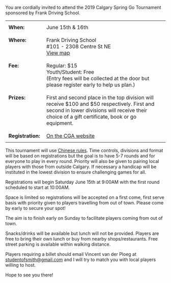 <!--
.. title: 2019 Calgary Spring Go Tournament
.. slug: 2019-calgary-spring-go-tournament
.. date: 2019-05-12 22:01:20 UTC-06:00
.. tags: 
.. category: 
.. link: 
.. description: 
.. type: text
-->

You are cordially invited to attend the 2019 Calgary Spring Go Tournament sponsored by Frank Driving School.

<table>
<tr>
<td style="vertical-align: top; font-weight:bold; padding:10px">When:</td><td style="vertical-align: top; padding: 10px">June 15th &amp; 16th</td>
</tr>
<tr>
<td style="vertical-align: top; font-weight:bold; padding:10px">Where:</td>
<td style="vertical-align: top; padding: 10px">
Frank Driving School<br/>#101 - 2308 Centre St NE<br/><a href="https://goo.gl/maps/tyhfnpMm2D28QEmv6">View map</a>
</td>
</tr>
<tr>
<td style="vertical-align: top; font-weight:bold; padding:10px">Fee:</td>
<td style="vertical-align: top; padding: 10px">
Regular: $15<br/>Youth/Student: Free<br/>(Entry fees will be collected at the door but please register early to help us plan.)
</td>
</tr>
<tr>
<td style="vertical-align: top; font-weight:bold; padding:10px">Prizes:</td>
<td style="vertical-align: top; padding: 10px">
First and second place in the top division will receive $100 and $50 respectively. First and second in lower divisions will receive their choice of a gift certificate, book or go equipment.
</td>
</tr>
<tr>
<td style="vertical-align: top; font-weight:bold; padding:10px">Registration:</td>
<td style="vertical-align: top; padding: 10px">
<a href="https://canadiango.org/event/display/6132">On the CGA website</a>
</td>
</tr>
</table>

This tournament will use [Chinese rules](https://senseis.xmp.net/?ChineseRules).
Time controls, divisions and format will be based on registrations but the goal is to have 5-7 rounds and for everyone to play in every round. Priority will also be given to pairing local players with those from outside Calgary. If necessary a handicap will be instituted in the lowest division to ensure challenging games for all.

Registrations will begin Saturday June 15th at 9:00AM with the first round scheduled to start at 10:00AM.

Space is limited so registrations will be accepted on a first come, first serve basis with priority given to players travelling from out of town.  Please come by early to secure your spot!

The aim is to finish early on Sunday to facilitate players coming from out of town.

Snacks/drinks will be available but lunch will not be provided. Players are free to bring their own lunch or buy from nearby shops/restaurants.
Free street parking is available within walking distance.

Players requiring a billet should email Vincent van der Ploeg at <a href="mailto:studentofsmith@gmail.com">studentofsmith@gmail.com</a> and I will try to match you with local players willing to host.

Hope to see you there!
